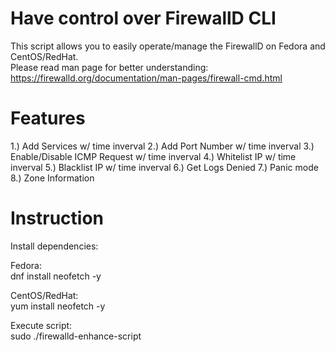 # Have control over FirewallD CLI

This script allows you to easily operate/manage the FirewallD on Fedora and CentOS/RedHat.</br>
Please read man page for better understanding: https://firewalld.org/documentation/man-pages/firewall-cmd.html

# Features
1.) Add Services w/ time inverval
2.) Add Port Number w/ time inverval
3.) Enable/Disable ICMP Request w/ time inverval
4.) Whitelist IP w/ time inverval
5.) Blacklist IP w/ time inverval
6.) Get Logs Denied
7.) Panic mode
8.) Zone Information

# Instruction

Install dependencies:</br>

Fedora:</br>
dnf install neofetch -y

CentOS/RedHat:</br>
yum install neofetch -y

Execute script:</br>
sudo ./firewalld-enhance-script
